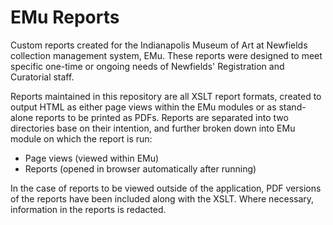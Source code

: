 # EMu Reports
Custom reports created for the Indianapolis Museum of Art at Newfields collection management system, EMu. These reports were designed to meet specific one-time or ongoing needs of Newfields' Registration and Curatorial staff.

Reports maintained in this repository are all XSLT report formats, created to output HTML as either page views within the EMu modules or as stand-alone reports to be printed as PDFs. Reports are separated into two directories base on their intention, and further broken down into EMu module on which the report is run:

- Page views (viewed within EMu)
- Reports (opened in browser automatically after running)

In the case of reports to be viewed outside of the application, PDF versions of the reports have been included along with the XSLT. Where necessary, information in the reports is redacted.
